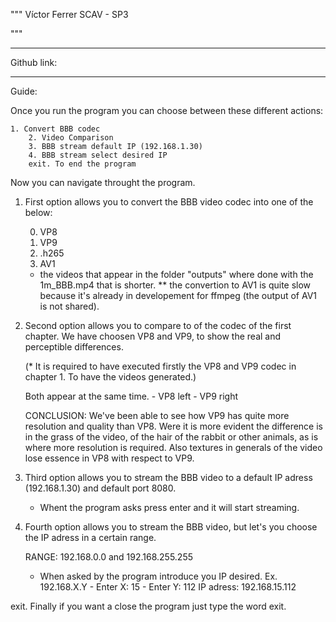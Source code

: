 """
Víctor Ferrer
SCAV - SP3

"""

-------------------------------------------------------

Github link: 


-------------------------------------------------------
Guide:


Once you run the program you can choose between these different actions: 

	1. Convert BBB codec
        2. Video Comparison
        3. BBB stream default IP (192.168.1.30)
        4. BBB stream select desired IP
        exit. To end the program

 Now you can navigate throught the program.
 

 1. First option allows you to convert the BBB video codec into one of the below:
	
	0. VP8
	1. VP9
	2. .h265
	3. AV1

	* the videos that appear in the folder "outputs" where done with the 1m_BBB.mp4 that is shorter.
	** the convertion to AV1 is quite slow because it's already in developement for ffmpeg (the output of AV1 is not shared).
 

 2. Second option allows you to compare to of the codec of the first chapter. We have choosen VP8 and VP9,
	to show the real and perceptible differences.

	(* It is required to have executed firstly the VP8 and VP9 codec in chapter 1. To have the videos generated.)

	Both appear at the same time.
		- VP8 left
		- VP9 right

	CONCLUSION: We've been able to see how VP9 has quite more resolution and quality than VP8.
                    Were it is more evident the difference is in the grass of the video, of the hair of the rabbit or
                    other animals, as is where more resolution is required. Also textures in generals of the video lose
                    essence in VP8 with respect to VP9.
    
      
 3. Third option allows you to stream the BBB video to a default IP adress (192.168.1.30) and default port 8080.
	
	- Whent the program asks press enter and it will start streaming. 
         

 4. Fourth option allows you to stream the BBB video, but let's you choose the IP adress in a certain range.
	
	RANGE: 192.168.0.0 and 192.168.255.255
	
	- When asked by the program introduce you IP desired.
		Ex. 192.168.X.Y
			- Enter X: 15
			- Enter Y: 112
		    IP adress: 192.168.15.112		


 exit. Finally if you want a close the program just type the word exit.


